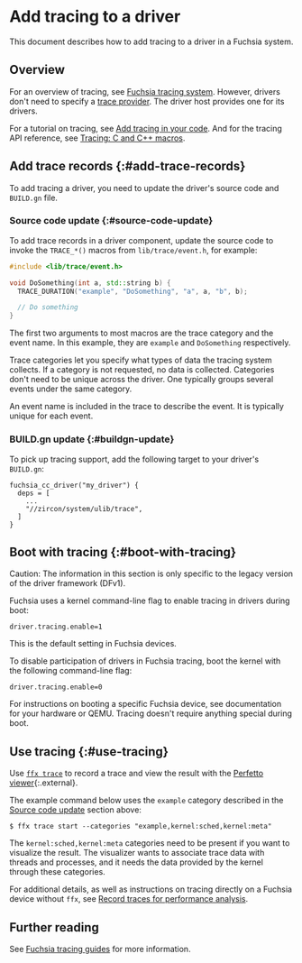 # Add tracing to a driver

This document describes how to add tracing to a driver in a Fuchsia system.

## Overview

For an overview of tracing, see [Fuchsia tracing system][fuchsia-tracing-system].
However, drivers don't need to specify a [trace provider][trace-provider]. The
driver host provides one for its drivers.

For a tutorial on tracing, see [Add tracing in your code][add-tracing-in-your-code].
And for the tracing API reference, see [Tracing: C and C++ macros][trace-c-cpp-macros].

## Add trace records {:#add-trace-records}

To add tracing a driver, you need to update the driver's source code
and `BUILD.gn` file.

### Source code update {:#source-code-update}

To add trace records in a driver component, update the source code to invoke
the `TRACE_*()` macros from `lib/trace/event.h`, for example:

```c++ {:.devsite-disable-click-to-copy}
#include <lib/trace/event.h>

void DoSomething(int a, std::string b) {
  TRACE_DURATION("example", "DoSomething", "a", a, "b", b);

  // Do something
}
```

The first two arguments to most macros are the trace category and the
event name. In this example, they are `example` and `DoSomething`
respectively.

Trace categories let you specify what types of data the tracing system
collects. If a category is not requested, no data is collected. Categories
don't need to be unique across the driver. One typically groups several
events under the same category.

An event name is included in the trace to describe the event. It is
typically unique for each event.

### BUILD.gn update {:#buildgn-update}

To pick up tracing support, add the following target to your driver's
`BUILD.gn`:

```gn
fuchsia_cc_driver("my_driver") {
  deps = [
    ...
    "//zircon/system/ulib/trace",
  ]
}
```

## Boot with tracing {:#boot-with-tracing}

Caution: The information in this section is only specific to the legacy
version of the driver framework (DFv1).

Fuchsia uses a kernel command-line flag to enable tracing in drivers
during boot:

```none
driver.tracing.enable=1
```

This is the default setting in Fuchsia devices.

To disable participation of drivers in Fuchsia tracing, boot the kernel with
the following command-line flag:

```none
driver.tracing.enable=0
```

For instructions on booting a specific Fuchsia device, see documentation for
your hardware or QEMU. Tracing doesn't require anything special during boot.

## Use tracing {:#use-tracing}

Use [`ffx trace`][ffx-trace] to record a trace and view the result with the
[Perfetto viewer][perfetto-viewer]{:.external}.

The example command below uses the `example` category described in the
[Source code update](#source-code-update) section above:

```none {:.devsite-disable-click-to-copy}
$ ffx trace start --categories "example,kernel:sched,kernel:meta"
```

The `kernel:sched,kernel:meta` categories need to be present if you
want to visualize the result. The visualizer wants to associate trace data
with threads and processes, and it needs the data provided by the kernel
through these categories.

For additional details, as well as instructions on tracing directly on a
Fuchsia device without `ffx`, see
[Record traces for performance analysis][ffx-trace].

## Further reading

See [Fuchsia tracing guides][fuchsia-tracing-guides] for more information.

<!-- Reference links -->

[fuchsia-tracing-system]: /docs/concepts/kernel/tracing-system.md
[trace-provider]: /docs/concepts/kernel/tracing-system.md#trace-providers
[add-tracing-in-your-code]: /docs/development/tracing/tutorial/add-tracing-in-code.md
[trace-c-cpp-macros]: /docs/reference/tracing/c_cpp_macros.md
[fx-workflows]: /docs/development/build/fx.md
[ffx-trace]: /docs/development/tools/ffx/workflows/record-traces.md
[perfetto-viewer]: https://ui.perfetto.dev/#!/
[fuchsia-tracing-guides]: /docs/development/tracing/README.md

